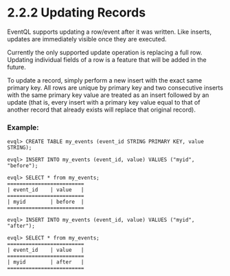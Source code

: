 2.2.2 Updating Records
======================

EventQL supports updating a row/event after it was written. Like inserts,
updates are immediately visible once they are executed.

Currently the only supported update operation is replacing a full row. Updating
individual fields of a row is a feature that will be added in the future.

To update a record, simply perform a new insert with the exact same primary key.
All rows are unique by primary key and two consecutive inserts with the same
primary key value are treated as an insert followed by an update (that is,
every insert with a primary key value equal to that of another record that already
exists will replace that original record).

### Example:

    evql> CREATE TABLE my_events (event_id STRING PRIMARY KEY, value STRING);

    evql> INSERT INTO my_events (event_id, value) VALUES ("myid", "before");

    evql> SELECT * from my_events;
    =========================
    | event_id    | value   |
    =========================
    | myid        | before  |
    =========================

    evql> INSERT INTO my_events (event_id, value) VALUES ("myid", "after");

    evql> SELECT * from my_events;
    =========================
    | event_id    | value   |
    =========================
    | myid        | after   |
    =========================

